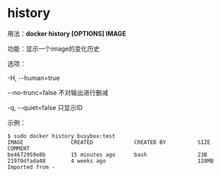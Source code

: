# history<a name="ZH-CN_TOPIC_0184808264"></a>

用法：**docker history \[OPTIONS\] IMAGE**

功能：显示一个image的变化历史

选项：

-H, --human=true

--no-trunc=false     不对输出进行删减

-q, --quiet=false     只显示ID

示例：

```
$ sudo docker history busybox:test
IMAGE               CREATED             CREATED BY          SIZE                COMMENT
be4672959e8b        15 minutes ago      bash                23B
21970dfada48        4 weeks ago                             128MB               Imported from -
```

  

